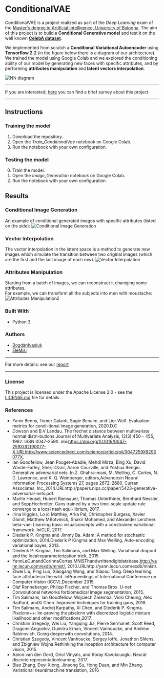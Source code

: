# ConditionalVAE
ConditionalVAE is a project realized as part of the *Deep Learning* exam of the [Master's degree in Artificial Intelligence,  University of Bologna](https://corsi.unibo.it/2cycle/artificial-intelligence).
The aim of this project is to build a **Conditional Generative model** and test it on the well known **[CelebA dataset](http://mmlab.ie.cuhk.edu.hk/projects/CelebA.html)**.  

We implemented from scratch a **Conditional Variational Autoencoder** using **Tensorflow 2.2** (in the figure below there is a diagram of our architecture).  
We trained the model using Google Colab and we explored the conditioning ability of our model by generating new faces with specific attributes, and by performing **attributes manipulation** and **latent vectors interpolation**.  

![NN diagram](https://eleonoramisino.altervista.org/wp-content/uploads/2020/08/immagine-2.png)



--------

If you are interested, [here](https://eleonoramisino.altervista.org/play-with-conditional-generative-models/) you can find a brief survey about this project.

--------

## Instructions 

### Training the model

1. Download the repository.
2. Open the *Train_ConditionalVae* notebook on Google Colab.
3. Run the notebook with your own configuration.

### Testing the model

0. Train the model.
1. Open the *Image_Generation* notebook on Google Colab.
3. Run the notebook with your own configuration.

## Results

### Conditional Image Generation
An example of conditional generated images with specific attributes (listed on the side):
![Conditional Image Generation](https://eleonoramisino.altervista.org/wp-content/uploads/2020/08/immagine-4.png)

### Vector Interpolation
The vector interpolation in the latent space is a method to generate new images which simulate the transition between two original images (which are the first and the last image of each row).
![Vector Interpolation](https://eleonoramisino.altervista.org/wp-content/uploads/2020/08/immagine-8.png)

### Attributes Manipulation
Starting from a batch of images, we can reconstruct it chaniging some attributes.  
For example, we can transform all the subjects into men with moustache:
![Attributes Manipulation2](https://eleonoramisino.altervista.org/wp-content/uploads/2020/08/All_men_with_mustache.png)

### Built With

* Python 3

### Authors

* [BogdanIvasiuk](https://github.com/BogdanIvasiuk)
* [EleMisi](https://github.com/EleMisi)

-----------

For more details: see our [report](https://eleonoramisino.altervista.org/wp-content/uploads/2020/08/Report_Ivasiuk-Misino_Project3.pdf)

-----------

### License

This project is licensed under the Apache License 2.0 - see the [LICENSE.md](https://github.com/EleMisi/ConditionalVAE/blob/master/LICENSE) file for details.

### References

* Yaniv Benny, Tomer Galanti, Sagie Benaim, and Lior Wolf.  Evaluation metrics for condi-tional image generation, 2020.D.C
* Dowson and B.V Landau.  The frechet distance between multivariate normal distri-butions.Journal of Multivariate Analysis, 12(3):450 – 455, 1982.  ISSN 0047-259X.  doi:https://doi.org/10.1016/0047-259X(82)90077-X.URLhttp://www.sciencedirect.com/science/article/pii/0047259X8290077X.
* Ian Goodfellow, Jean Pouget-Abadie, Mehdi Mirza, Bing Xu, David Warde-Farley, SherjilOzair, Aaron Courville, and Yoshua Bengio.  Generative adversarial nets.  In Z. Ghahra-mani, M. Welling, C. Cortes, N. D. Lawrence, and K. Q. Weinberger, editors,Advancesin Neural Information Processing Systems 27, pages 2672–2680. Curran Associates, Inc.,2014.URLhttp://papers.nips.cc/paper/5423-generative-adversarial-nets.pdf.
* Martin  Heusel,  Hubert  Ramsauer,  Thomas  Unterthiner,  Bernhard  Nessler,  and  SeppHochreiter.  Gans trained by a two time-scale update rule converge to a local nash equi-librium, 2017.
* Irina  Higgins,  Lo ̈ıc  Matthey,  Arka  Pal,  Christopher  Burgess,  Xavier  Glorot,  Matthew  MBotvinick,  Shakir Mohamed,  and Alexander Lerchner.  beta-vae:  Learning basic visualconcepts with a constrained variational framework.  InICLR, 2017.
* Diederik P. Kingma and Jimmy Ba.  Adam:  A method for stochastic optimization, 2014.Diederik P Kingma and Max Welling.  Auto-encoding variational bayes, 2013.
* Diederik P. Kingma, Tim Salimans, and Max Welling.  Variational dropout and the localreparameterization trick, 2015.
* YannLeCunandCorinnaCortes.MNISThandwrittendigitdatabase.http://yann.lecun.com/exdb/mnist/,    2010.URLhttp://yann.lecun.com/exdb/mnist/.
* Ziwei  Liu,  Ping  Luo,  Xiaogang  Wang,  and  Xiaoou  Tang.   Deep  learning  face  attributesin  the  wild.   InProceedings  of  International  Conference  on  Computer  Vision  (ICCV),December 2015.
* Olaf Ronneberger, Philipp Fischer, and Thomas Brox.  U-net:  Convolutional networks forbiomedical image segmentation, 2015.
* Tim  Salimans,  Ian  Goodfellow,  Wojciech  Zaremba,  Vicki  Cheung,  Alec  Radford,  andXi Chen.  Improved techniques for training gans, 2016.
* Tim  Salimans,  Andrej  Karpathy,  Xi  Chen,  and  Diederik  P.  Kingma.   Pixelcnn++:  Im-proving the pixelcnn with discretized logistic mixture likelihood and other modifications,2017.
* Christian  Szegedy,   Wei  Liu,   Yangqing  Jia,   Pierre  Sermanet,   Scott  Reed,   DragomirAnguelov, Dumitru Erhan, Vincent Vanhoucke, and Andrew Rabinovich.  Going deeperwith convolutions, 2014.
* Christian Szegedy, Vincent Vanhoucke, Sergey Ioffe, Jonathon Shlens, and Zbigniew Wojna.Rethinking the inception architecture for computer vision, 2015.
* Aaron van den Oord, Oriol Vinyals, and Koray Kavukcuoglu. Neural discrete representationlearning, 2017.
* Biao  Zhang,  Deyi  Xiong,  Jinsong  Su,  Hong  Duan,  and  Min  Zhang.   Variational  neuralmachine translation, 2016
